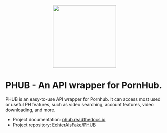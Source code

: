 <p align="center">
  <img width="200" src="https://raw.githubusercontent.com/Egsagon/PHUB/master/assets/logo.svg">
</p>

# PHUB - An API wrapper for PornHub.

PHUB is an easy-to-use API wrapper for Pornhub. It can access most used or useful
PH features, such as video searching, account features, video downloading, and more.

- Project documentation: [phub.readthedocs.io](https://phub.readthedocs.io)
- Project repository: [EchterAlsFake/PHUB](https://github.com/EchterAlsFake/PHUB)

